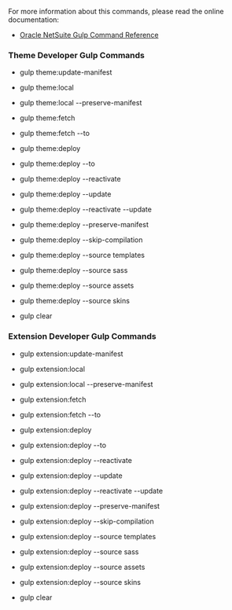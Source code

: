 For more information about this commands, please read the online documentation:
- [Oracle NetSuite Gulp Command Reference](https://docs.oracle.com/en/cloud/saas/netsuite/ns-online-help/section_1510956587.html#Gulp-Command-Reference-for-Theme-and-Extension-Developer-Tools)


### Theme Developer Gulp Commands

- gulp theme:update-manifest

- gulp theme:local
- gulp theme:local --preserve-manifest

- gulp theme:fetch
- gulp theme:fetch --to

- gulp theme:deploy
- gulp theme:deploy --to
- gulp theme:deploy --reactivate
- gulp theme:deploy --update
- gulp theme:deploy --reactivate --update
- gulp theme:deploy --preserve-manifest
- gulp theme:deploy --skip-compilation
- gulp theme:deploy --source templates
- gulp theme:deploy --source sass
- gulp theme:deploy --source assets
- gulp theme:deploy --source skins

- gulp clear

### Extension Developer Gulp Commands

- gulp extension:update-manifest

- gulp extension:local
- gulp extension:local --preserve-manifest

- gulp extension:fetch
- gulp extension:fetch --to

- gulp extension:deploy
- gulp extension:deploy --to
- gulp extension:deploy --reactivate
- gulp extension:deploy --update
- gulp extension:deploy --reactivate --update
- gulp extension:deploy --preserve-manifest
- gulp extension:deploy --skip-compilation
- gulp extension:deploy --source templates
- gulp extension:deploy --source sass
- gulp extension:deploy --source assets
- gulp extension:deploy --source skins

- gulp clear